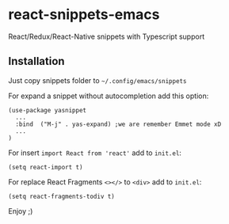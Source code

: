 # react-snippets-emacs
React/Redux/React-Native snippets with Typescript support 

## Installation

Just copy snippets folder to ```~/.config/emacs/snippets```


For expand a snippet without autocompletion add this option:
```
(use-package yasnippet
  ...
  :bind  ("M-j" . yas-expand) ;we are remember Emmet mode xD
  ...
)
```

For insert  ```import React from 'react'``` add to ```init.el```:
```
(setq react-import t)
```

For replace  React Fragments ```<></>``` to ```<div>``` add to ```init.el```:
```
(setq react-fragments-todiv t)
```

Enjoy ;)
